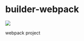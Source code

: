 # builder-webpack

[![](https://img.shields.io/travis/cpselvis/builder-webpack.svg)](https://travis-ci.com/cpselvis/builder-webpack)

webpack project


